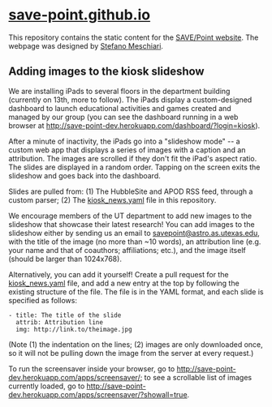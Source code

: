 # [save-point.github.io](http://save-point.io)
This repository contains the static content for the [SAVE/Point website](http://save-point.io). The webpage was designed by [Stefano Meschiari](http://www.github.com/stefano-meschiari).

## Adding images to the kiosk slideshow
We are installing iPads to several floors in the department building (currently on 13th, more to follow). 
The iPads display a custom-designed dashboard to launch educational activities and games created and managed by our group
(you can see the dashboard running in a web browser at http://save-point-dev.herokuapp.com/dashboard/?login=kiosk). 

After a minute of inactivity, the iPads go into a "slideshow mode" -- a custom web app that displays a series of images
with a caption and an attribution. The images are scrolled if they don't fit the iPad's aspect ratio. The slides are
displayed in a random order. Tapping on the screen exits the slideshow and goes back into the dashboard.

Slides are pulled from:
  (1) The HubbleSite and APOD RSS feed, through a custom parser;
  (2) The [kiosk_news.yaml](kiosk_news.yaml) file in this repository.
  
We encourage members of the UT department to add new images to the slideshow that showcase their latest research! You can add
images to the slideshow either by sending us an email to savepoint@astro.as.utexas.edu, with the title of the image (no more than ~10 words), an attribution
line (e.g. your name and that of coauthors; affiliations; etc.), and the image itself (should be larger than 1024x768). 

Alternatively, you can add it yourself! Create a pull request for the [kiosk_news.yaml](kiosk_news.yaml) file, and add a new
entry at the top by following the existing structure of the file. The file is in the YAML format, and each slide is specified as follows:
```
- title: The title of the slide
  attrib: Attribution line
  img: http://link.to/theimage.jpg
```

(Note (1) the indentation on the lines; (2) images are only downloaded once, so it will not be pulling down the image from the server at every request.)

To run the screensaver inside your browser, go to http://save-point-dev.herokuapp.com/apps/screensaver/; to see a scrollable list of images currently loaded, go to http://save-point-dev.herokuapp.com/apps/screensaver/?showall=true.
